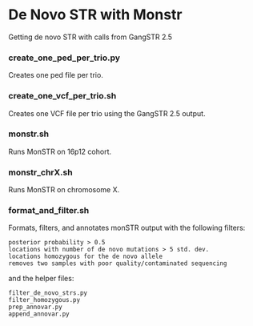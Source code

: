 # De Novo STR with Monstr

Getting de novo STR with calls from GangSTR 2.5

### create_one_ped_per_trio.py

Creates one ped file per trio.

### create_one_vcf_per_trio.sh

Creates one VCF file per trio using the GangSTR 2.5 output.

### monstr.sh

Runs MonSTR on 16p12 cohort.

### monstr_chrX.sh

Runs MonSTR on chromosome X.

### format_and_filter.sh

Formats, filters, and annotates monSTR output with the following filters:

```
posterior probability > 0.5
locations with number of de novo mutations > 5 std. dev.
locations homozygous for the de novo allele
removes two samples with poor quality/contaminated sequencing
```

and the helper files:

```
filter_de_novo_strs.py
filter_homozygous.py
prep_annovar.py
append_annovar.py
```



